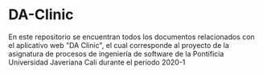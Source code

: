 # DA-Clinic

En este repositorio se encuentran todos los documentos relacionados con el aplicativo web "DA Clinic", el cual corresponde al proyecto de la asignatura de procesos de ingeniería de software de la Pontificia Universidad Javeriana Cali durante el periodo 2020-1
